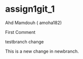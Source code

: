 # assign1git_1
Ahd Mamdouh ( amoha182)

First Comment

testbranch change 

This is a new change in newbranch.
